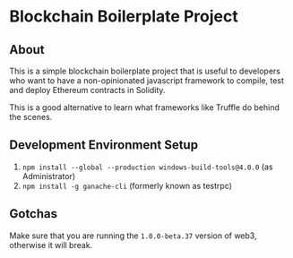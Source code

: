# Blockchain Boilerplate Project

## About
This is a simple blockchain boilerplate project that is useful to developers who want to have a non-opinionated javascript framework to compile, test and deploy Ethereum contracts in Solidity. 

This is a good alternative to learn what frameworks like Truffle do behind the scenes.

## Development Environment Setup
1. `npm install --global --production windows-build-tools@4.0.0` (as Administrator)
2. `npm install -g ganache-cli` (formerly known as testrpc)

## Gotchas
Make sure that you are running the `1.0.0-beta.37` version of web3, otherwise it will break.